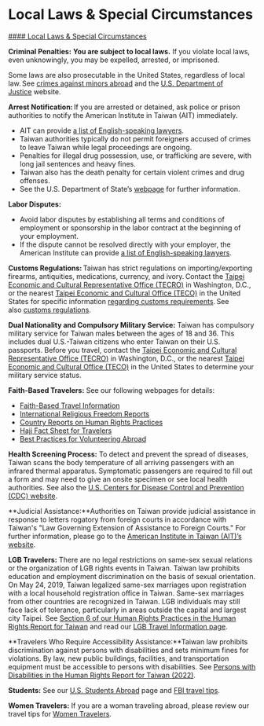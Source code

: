 # Local Laws & Special Circumstances

[#### Local Laws & Special Circumstances](javascript:void(0); "Local Laws & Special Circumstances")

**Criminal Penalties:** **You are subject to local laws.** If you violate local laws, even unknowingly, you may be expelled, arrested, or imprisoned.

Some laws are also prosecutable in the United States, regardless of local law. See [crimes against minors abroad](https://travel.state.gov/content/travel/en/international-travel/emergencies/arrest-detention/crimes-against-minors.html) and the [U.S. Department of Justice](https://www.justice.gov/archives/jm/criminal-resource-manual-1617-extraterritorial-criminal-jurisdiction-18-usc-112-878-970-1116) website.

**Arrest Notification:** If you are arrested or detained, ask police or prison authorities to notify the American Institute in Taiwan (AIT) immediately.

* AIT can provide [a list of English-speaking lawyers](https://www.ait.org.tw/arrest-of-a-u-s-citizen/).
* Taiwan authorities typically do not permit foreigners accused of crimes to leave Taiwan while legal proceedings are ongoing.
* Penalties for illegal drug possession, use, or trafficking are severe, with long jail sentences and heavy fines.
* Taiwan also has the death penalty for certain violent crimes and drug offenses.
* See the U.S. Department of State’s [webpage](https://travel.state.gov/content/travel/en/international-travel/emergencies.html) for further information.

**Labor Disputes:**

* Avoid labor disputes by establishing all terms and conditions of employment or sponsorship in the labor contract at the beginning of your employment.
* If the dispute cannot be resolved directly with your employer, the American Institute can provide [a list of English-speaking lawyers](https://www.ait.org.tw/arrest-of-a-u-s-citizen/).

**Customs Regulations:** Taiwan has strict regulations on importing/exporting firearms, antiquities, medications, currency, and ivory. Contact the [Taipei Economic and Cultural Representative Office (TECRO)](https://www.taiwanembassy.org/us_en/index.html) in Washington, D.C., or the nearest [Taipei Economic and Cultural Office (TECO)](https://www.taiwanembassy.org/portalOfDiplomaticMission_en.html#NorthAmerica) in the United States for specific information [regarding customs requirements](https://eweb.customs.gov.tw/). See also [customs regulations](https://travel.state.gov/content/travel/en/international-travel/before-you-go/customs-and-import.html).

**Dual Nationality and Compulsory Military Service:** Taiwan has compulsory military service for Taiwan males between the ages of 18 and 36. This includes dual U.S.-Taiwan citizens who enter Taiwan on their U.S. passports. Before you travel, contact the [Taipei Economic and Cultural Representative Office (TECRO)](https://www.taiwanembassy.org/us_en/index.html) in Washington, D.C., or the nearest [Taipei Economic and Cultural Office (TECO)](https://www.taiwanembassy.org/portalOfDiplomaticMission_en.html#NorthAmerica) in the United States to determine your military service status.

**Faith-Based Travelers:** See our following webpages for details:

* [Faith-Based Travel Information](https://travel.state.gov/content/passports/en/go/faith-based-travel.html)
* [International Religious Freedom Reports](https://www.state.gov/international-religious-freedom-reports/)
* [Country Reports on Human Rights Practices](https://www.state.gov/reports-bureau-of-democracy-human-rights-and-labor/country-reports-on-human-rights-practices/)
* [Hajj Fact Sheet for Travelers](https://travel.state.gov/content/travel/en/international-travel/before-you-go/travelers-with-special-considerations/hajj-umrah.html)
* [Best Practices for Volunteering Abroad](https://travel.state.gov/content/passports/en/go/volunteer.html)

**Health Screening Process:** To detect and prevent the spread of diseases, Taiwan scans the body temperature of all arriving passengers with an infrared thermal apparatus. Symptomatic passengers are required to fill out a form and may need to give an onsite specimen or see local health authorities. See also the [U.S. Centers for Disease Control and Prevention (CDC) website](https://www.cdc.gov/).

**Judicial Assistance:**Authorities on Taiwan provide judicial assistance in response to letters rogatory from foreign courts in accordance with Taiwan's "Law Governing Extension of Assistance to Foreign Courts." For further information, please go to the [American Institute in Taiwan (AIT)’s website](https://www.ait.org.tw/).

**LGB Travelers:** There are no legal restrictions on same-sex sexual relations or the organization of LGB rights events in Taiwan. Taiwan law prohibits education and employment discrimination on the basis of sexual orientation. On May 24, 2019, Taiwan legalized same-sex marriages upon registration with a local household registration office in Taiwan. Same-sex marriages from other countries are recognized in Taiwan. LGB individuals may still face lack of tolerance, particularly in areas outside the capital and largest city Taipei. See [Section 6 of our Human Rights Practices in the Human Rights Report for Taiwan](https://www.state.gov/reports/2022-country-reports-on-human-rights-practices/taiwan/) and read our [LGB Travel Information page](https://travel.state.gov/content/travel/en/international-travel/before-you-go/travelers-with-special-considerations/lgbtqi.html).

**Travelers Who Require Accessibility Assistance:**Taiwan law prohibits discrimination against persons with disabilities and sets minimum fines for violations. By law, new public buildings, facilities, and transportation equipment must be accessible to persons with disabilities. See [Persons with Disabilities in the Human Rights Report for Taiwan (2022)](https://www.state.gov/reports/2022-country-reports-on-human-rights-practices/taiwan/).

**Students:** See our [U.S. Students Abroad](https://travel.state.gov/content/travel/en/international-travel/before-you-go/travelers-with-special-considerations/students.html) page and [FBI travel tips](https://www.fbi.gov/file-repository/student-travel-brochure-pdf.pdf/view).

**Women Travelers:** If you are a woman traveling abroad, please review our travel tips for [Women Travelers](https://travel.state.gov/content/travel/en/international-travel/before-you-go/travelers-with-special-considerations/women-travelers.html).